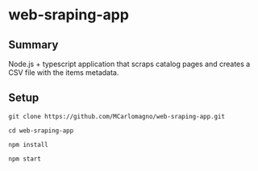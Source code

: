 # web-sraping-app
## Summary
Node.js + typescript application that scraps catalog pages and creates a CSV file with the items metadata.

## Setup
```
git clone https://github.com/MCarlomagno/web-sraping-app.git
```
```
cd web-sraping-app
```
```
npm install
```
```
npm start
```
